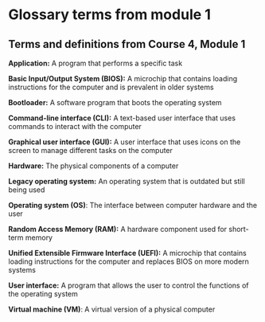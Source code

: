 # Glossary terms from module 1

## **Terms and definitions from Course 4, Module 1**

**Application:** A program that performs a specific task

**Basic Input/Output System (BIOS):** A microchip that contains loading instructions for the computer and is prevalent in older systems 

**Bootloader:** A software program that boots the operating system

**Command-line interface (CLI):** A text-based user interface that uses commands to interact with the computer

**Graphical user interface (GUI):** A user interface that uses icons on the screen to manage different tasks on the computer

**Hardware:** The physical components of a computer

**Legacy operating system:** An operating system that is outdated but still being used

**Operating system (OS)**: The interface between computer hardware and the user

**Random Access Memory (RAM):** A hardware component used for short-term memory

**Unified Extensible Firmware Interface (UEFI):** A microchip that contains loading instructions for the computer and replaces BIOS on more modern systems

**User interface:** A program that allows the user to control the functions of the operating system

**Virtual machine (VM)**: A virtual version of a physical computer